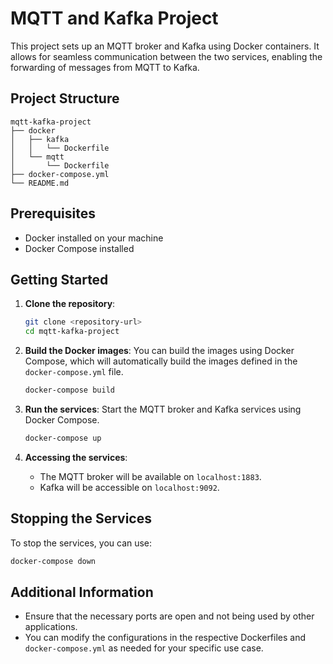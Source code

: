 # MQTT and Kafka Project

This project sets up an MQTT broker and Kafka using Docker containers. It allows for seamless communication between the two services, enabling the forwarding of messages from MQTT to Kafka.

## Project Structure

```
mqtt-kafka-project
├── docker
│   ├── kafka
│   │   └── Dockerfile
│   └── mqtt
│       └── Dockerfile
├── docker-compose.yml
└── README.md
```

## Prerequisites

- Docker installed on your machine
- Docker Compose installed

## Getting Started

1. **Clone the repository**:
   ```bash
   git clone <repository-url>
   cd mqtt-kafka-project
   ```

2. **Build the Docker images**:
   You can build the images using Docker Compose, which will automatically build the images defined in the `docker-compose.yml` file.
   ```bash
   docker-compose build
   ```

3. **Run the services**:
   Start the MQTT broker and Kafka services using Docker Compose.
   ```bash
   docker-compose up
   ```

4. **Accessing the services**:
   - The MQTT broker will be available on `localhost:1883`.
   - Kafka will be accessible on `localhost:9092`.

## Stopping the Services

To stop the services, you can use:
```bash
docker-compose down
```

## Additional Information

- Ensure that the necessary ports are open and not being used by other applications.
- You can modify the configurations in the respective Dockerfiles and `docker-compose.yml` as needed for your specific use case.